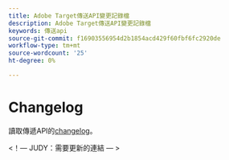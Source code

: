 ```yaml
---
title: Adobe Target傳送API變更記錄檔
description: Adobe Target傳送API變更記錄檔
keywords: 傳送api
source-git-commit: f16903556954d2b1854acd429f60fbf6fc2920de
workflow-type: tm+mt
source-wordcount: '25'
ht-degree: 0%

---
```



# Changelog

讀取傳遞API的[changelog](https://experienceleague.adobe.com/docs/target/using/implement-target/server-side/releases-server-side.html)。

&lt;！— JUDY：需要更新的連結 — >